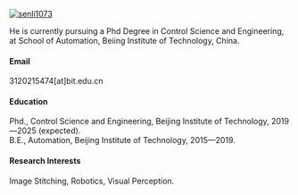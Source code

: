 

[![senli1073](https://img.shields.io/badge/senli1073-github-blue?logo=github)](https://github.com/lhlawrence)

He is currently pursuing a Phd Degree in Control Science and Engineering, at School of Automation, Beiing Institute of Technology, China.

#### Email
3120215474[at]bit.edu.cn

#### Education
Phd., Control Science and Engineering, Beijing Institute of Technology, 2019—2025 (expected).\
B.E., Automation, Beijing Institute of Technology, 2015—2019.

#### Research Interests
Image Stitching, Robotics, Visual Perception.

